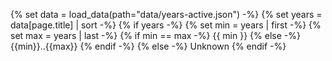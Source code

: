 {% set data = load_data(path="data/years-active.json") -%}
{% set years = data[page.title] | sort -%}
{% if years -%}
  {% set min = years | first -%}
  {% set max = years | last -%}
  {% if min == max -%}
    {{ min }}
  {% else -%}
    {{min}}..{{max}}
  {% endif -%}
{% else -%}
  Unknown
{% endif -%}
